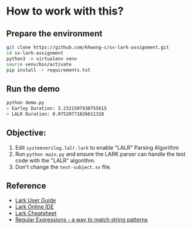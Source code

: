# How to work with this?

## Prepare the environment

```bash
git clone https://github.com/khwong-c/sv-lark-assignment.git
cd sv-lark-assignment
python3 -m virtualenv venv
source venv/bin/activate
pip install -r requirements.txt
```

## Run the demo

```bash
python demo.py
> Earley Duration: 3.2321507930755615
> LALR Duration: 0.07520771026611328
```

## Objective:
1. Edit `systemverilog.lalr.lark` to enable "LALR" Parsing Algorithm
2. Run `python main.py` and ensure the LARK parser can handle the test code with the "LALR" algorithm.
3. Don't change the `test-subject.sv` file.

## Reference
- [Lark User Guide](https://lark-parser.readthedocs.io/en/latest/how_to_use.html)
- [Lark Online IDE](https://www.lark-parser.org/ide/)
- [Lark Cheatsheet](https://lark-parser.readthedocs.io/en/latest/_static/lark_cheatsheet.pdf)
- [Regular Expressions - a way to match string patterns](https://regexr.com/)
